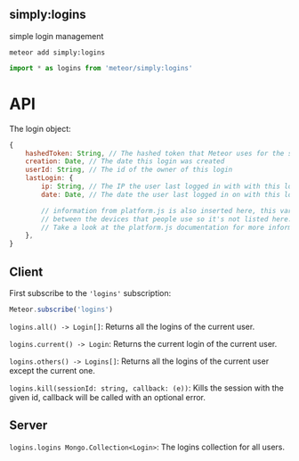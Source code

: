 simply:logins
---
simple login management

```
meteor add simply:logins
```

```JavaScript
import * as logins from 'meteor/simply:logins'
```

# API

The login object:
```JavaScript
{
	hashedToken: String, // The hashed token that Meteor uses for the session for this login
	creation: Date, // The date this login was created
	userId: String, // The id of the owner of this login
	lastLogin: {
		ip: String, // The IP the user last logged in with with this login
		date: Date, // The date the user last logged in on with this login

		// information from platform.js is also inserted here, this varies
		// between the devices that people use so it's not listed here.
		// Take a look at the platform.js documentation for more information.
	},
}
```

## Client

First subscribe to the `'logins'` subscription:

```JavaScript
Meteor.subscribe('logins')
```

`logins.all() -> Login[]`: Returns all the logins of the current user.

`logins.current() -> Login`: Returns the current login of the current user.

`logins.others() -> Logins[]`: Returns all the logins of the current user except the current one.

`logins.kill(sessionId: string, callback: (e))`: Kills the session with the given id, callback will be called with an optional error.

## Server

`logins.logins Mongo.Collection<Login>`: The logins collection for all users.

